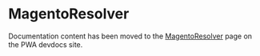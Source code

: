 # MagentoResolver

Documentation content has been moved to the [MagentoResolver][] page on the PWA devdocs site.

[MagentoResolver]: https://pwastudio.io/pwa-buildpack/reference/magento-resolver/
